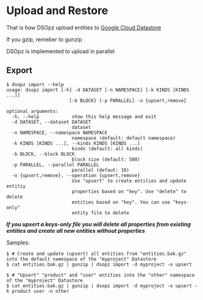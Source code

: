 # Upload and Restore

That is how DSOpz upload entities to [Google Cloud Datastore](https://cloud.google.com/datastore/)

If you gzip, remeber to gunzip

DSOpz is implemented to upload in parallel

## Export

```shell
$ dsopz import --help
usage: dsopz import [-h] -d DATASET [-n NAMESPACE] [-k KINDS [KINDS ...]]
                       [-b BLOCK] [-p PARALLEL] -o {upsert,remove}

optional arguments:
  -h, --help            show this help message and exit
  -d DATASET, --dataset DATASET
                        dataset
  -n NAMESPACE, --namespace NAMESPACE
                        namespace (default: default namespace)
  -k KINDS [KINDS ...], --kinds KINDS [KINDS ...]
                        kinds (default: all kinds)
  -b BLOCK, --block BLOCK
                        block size (default: 500)
  -p PARALLEL, --parallel PARALLEL
                        parallel (defaut: 10)
  -o {upsert,remove}, --operation {upsert,remove}
                        Use "upsert" to create entities and update entitiy
                        properties based on "key". Use "delete" to delete
                        entities based on "key". You can use "keys-only"
                        entity file to delete
```

***If you upsert a keys-only file you will delete all properties from existing entities 
and create all new entities without properties***

Samples:

```shell
$ # Create and update (upsert) all entities from "entities.bak.gz" into the default namespace of the "myproject" Datastore
$ cat entities.bak.gz | gunzip | dsopz import -d myproject -o upsert

$ # "Upsert" "product" and "user" entities into the "other" namespace of the "myproject" Datastore  
$ cat entities.bak.gz | gunzip | dsopz import -d myproject -o upsert -k product user -n other
```
